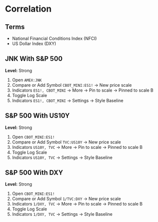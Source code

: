 # Correlation

<!--
CPI (Weekly) vs !GAAPSPX | Correlation

MORTGAGE30US (Weekly) + USCSHPI vs USCBBS

TB3MS + FEDFUNDS + USIRYY = Pinned to Scale B
-->

## Terms

- National Financial Conditions Index (NFCI)
- US Dollar Index (DXY)

<!--
S&P 500
+ FEDFUNDS
+ TVC:USOIL
+ GOLD
+ TLT
+ EEM
+ XLP
-->

## JNK With S&P 500

<!--
1h TF
-->

**Level:** Strong

1. Open `AMEX:JNK`
2. Compare or Add Symbol `CBOT_MINI:ES1!` -> New price scale
3. Indicators `ES1!, CBOT_MINI` -> More -> Pin to scale -> Pinned to scale B
4. Toggle Log Scale
5. Indicators `ES1!, CBOT_MINI` -> Settings -> Style Baseline

## S&P 500 With US10Y

<!--
1d TF
Manufacturing PMI
-->

**Level:** Strong

1. Open `CBOT_MINI:ES1!`
2. Compare or Add Symbol `TVC:US10Y` -> New price scale
3. Indicators `US10Y, TVC` -> More -> Pin to scale -> Pinned to scale B
4. Toggle Log Scale
5. Indicators `US10Y, TVC` -> Settings -> Style Baseline

## S&P 500 With DXY

<!--
1d TF
-->

**Level:** Strong

1. Open `CBOT_MINI:ES1!`
2. Compare or Add Symbol `1/TVC:DXY` -> New price scale
3. Indicators `1/DXY, TVC` -> More -> Pin to scale -> Pinned to scale B
4. Toggle Log Scale
5. Indicators `1/DXY, TVC` -> Settings -> Style Baseline

<!-- ## S&P 500 With NFCI

**Level:** Strong

1. Open `CBOT_MINI:ES1!`
2. Compare or Add Symbol `1/FRED:NFCI` -> New price scale
3. Indicators `1/NFCI, FRED` -> More -> Pin to scale -> Pinned to scale B
4. Toggle Log Scale
5. Indicators `1/NFCI, FRED` -> Settings -> Style Baseline -->
